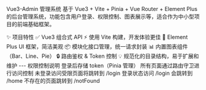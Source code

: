 Vue3-Admin 管理系统
基于 Vue3 + Vite + Pinia + Vue Router + Element Plus 的后台管理系统，功能包含用户登录、权限控制、图表展示等，适合作为中小型项目的前端基础框架。

✨ 项目特性
✅ Vue3 组合式 API
⚡ 使用 Vite 构建，开发体验更佳
💎 Element Plus UI 框架，简洁美观
📦 模块化接口管理，统一请求封装
📊 内置图表组件（Bar、Line、Pie）
🔒 路由鉴权 & Token 控制
💡 规范化的目录结构，易于扩展和维护
--- 权限控制说明 登录后存储 token（Pinia 管理） 所有页面通过路由守卫进行访问控制 未登录访问受限页面将跳转到 /login 登录状态访问 /login 会跳转到 /home 不存在的页面跳转到 /notFound
